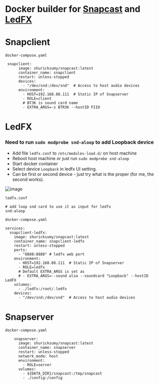 # Docker builder for [Snapcast](https://github.com/badaix/snapcast) and [LedFX](https://github.com/LedFx/LedFx)

# Snapclient

```docker-compose.yaml```
```
 snapclient:
      image: shuricksumy/snapcast:latest
      container_name: snapclient
      restart: unless-stopped
      devices:
        - "/dev/snd:/dev/snd"  # Access to host audio devices
      environment:
        - HOST=192.168.88.111  # Static IP of Snapserver
        - ROLE=client
        # BT3K is sound card name
        - EXTRA_ARGS=-s BTR3K --hostID FIIO
```

# LedFX
### Need to run ```sudo modprobe snd-aloop``` to add Loopback device

- Add file ```ledfx.conf``` to ```/etc/modules-load.d/``` on host machine
- Reboot host machine or just run ```sudo modprobe snd-aloop```
- Start docker container
- Select device ```Loopback``` in ledfx UI setting. 
- Can be first or second device - just try what is the proper (for me, the second works).
  
![image](https://github.com/user-attachments/assets/23bc92e0-c878-4807-9fa6-0597fbae3fe6)

```ledfx.conf```
```
# add loop snd card to use it as input for ledfx
snd-aloop
```

```docker-compose.yaml```
```
services:
  snapclient-ledfx:
    image: shuricksumy/snapcast:latest
    container_name: snapclient-ledfx
    restart: unless-stopped
    ports:
      - "8888:8888" # ledfx web port
    environment:
      - HOST=192.168.88.111  # Static IP of Snapserver
      - ROLE=ledfx
      # Default EXTRA_ARGS is set as
      # - EXTRA_ARGS=--sound alsa --soundcard "Loopback" --hostID LedFX
    volumes:
      - ./ledfx:/root/.ledfx
    devices:
      - "/dev/snd:/dev/snd"  # Access to host audio devices
```

# Snapserver

```docker-compose.yaml```
```
    snapserver:
      image: shuricksumy/snapcast:latest
      container_name: snapserver
      restart: unless-stopped
      network_mode: host
      environment:
        - ROLE=server
      volumes:
        - ${DATA_DIR}/snapcast:/tmp/snapcast
        - ./config:/config
```
